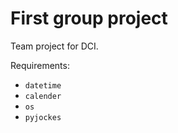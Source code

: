 # First group project
Team project for DCI.

Requirements: 

+ `datetime`
+ `calender`
+ `os`
+ `pyjockes`
